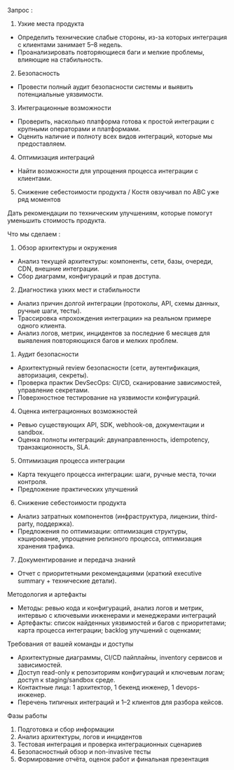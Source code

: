 Запрос : 
1) Узкие места продукта
- Определить технические слабые стороны, из-за которых интеграция с клиентами занимает 5–8 недель.
- Проанализировать повторяющиеся баги и мелкие проблемы, влияющие на стабильность.
2) Безопасность
- Провести полный аудит безопасности системы и выявить потенциальные уязвимости.
3) Интеграционные возможности
- Проверить, насколько платформа готова к простой интеграции с крупными операторами и платформами.
- Оценить наличие и полноту всех видов интеграций, которые мы предоставляем.
4) Оптимизация интеграций
- Найти возможности для упрощения процесса интеграции с клиентами.
5) Снижение себестоимости продукта / Костя овзучивал по АВС уже ряд моментов

Дать рекомендации по техническим улучшениям, которые помогут уменьшить стоимость продукта.



Что мы сделаем : 
1. Обзор архитектуры и окружения
- Анализ текущей архитектуры: компоненты, сети, базы, очереди, CDN, внешние интеграции.  
- Сбор диаграмм, конфигураций и прав доступа.

2. Диагностика узких мест и стабильности
- Анализ причин долгой интеграции (протоколы, API, схемы данных, ручные шаги, тесты).  
- Трассировка «прохождения интеграции» на реальном примере одного клиента.  
- Анализ логов, метрик, инцидентов за последние 6 месяцев для выявления повторяющихся багов и мелких проблем.

1. Аудит безопасности
- Архитектурный review безопасности (сети, аутентификация, авторизация, секреты).  
- Проверка практик DevSecOps: CI/CD, сканирование зависимостей, управление секретами.  
- Поверхностное тестирование на уязвимости конфигураций.  

4. Оценка интеграционных возможностей
- Ревью существующих API, SDK, webhook-ов, документации и sandbox.  
- Оценка полноты интеграций: двунаправленность, idempotency, транзакционность, SLA.

5. Оптимизация процесса интеграции
- Карта текущего процесса интеграции: шаги, ручные места, точки контроля.  
- Предложение практических улучшений

6. Снижение себестоимости продукта
- Анализ затратных компонентов (инфраструктура, лицензии, third-party, поддержка).  
- Предложения по оптимизации: оптимизация структуры, кэширование, упрощение релизного процесса, оптимизация хранения трафика.  

7. Документирование и передача знаний
- Отчет с приоритетными рекомендациями (краткий executive summary + технические детали).  




Методология и артефакты
- Методы: ревью кода и конфигураций, анализ логов и метрик, интервью с  ключевыми инженерами и менеджерами интеграций
- Артефакты: список найденных уязвимостей и багов с приоритетами; карта процесса интеграции; backlog улучшений с оценками; 

Требования от вашей команды и доступы
- Архитектурные диаграммы, CI/CD пайплайны, inventory сервисов и зависимостей.  
- Доступ read-only к репозиториям конфигураций и ключевым логам; доступ к staging/sandbox среде.  
- Контактные лица: 1 архитектор, 1 бекенд инженер, 1 devops-инженер.  
- Перечень типичных интеграций и 1–2 клиентов для разбора кейсов.

Фазы работы
1. Подготовка и сбор информации 
2. Анализ архитектуры, логов и инцидентов 
3. Тестовая интеграция и проверка интеграционных сценариев 
4. Безопасностный обзор и non-invasive тесты 
5. Формирование отчёта, оценок работ и финальная презентация 
